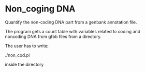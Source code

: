 # Non_coging DNA

Quantify the non-coding DNA part from a genbank annotation file.

The program gets a count table with variables related to coding and noncoding DNA from gfbb files from a directory.

The user has to write:

./non_cod.pl
		
inside the directory
